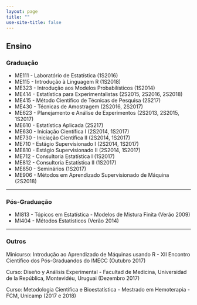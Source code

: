 ```yaml
---
layout: page
title: ""
use-site-title: false
---
```


<link rel="stylesheet" href="https://use.fontawesome.com/releases/v5.2.0/css/all.css" integrity="sha384-hWVjflwFxL6sNzntih27bfxkr27PmbbK/iSvJ+a4+0owXq79v+lsFkW54bOGbiDQ" crossorigin="anonymous">

## <i class="fas fa-chalkboard-teacher"></i> Ensino

### Graduação
* ME111 - Laboratório de Estatística (1S2016)
* ME115 - Introdução à Linguagem R (1S2018)
* ME323 - Introdução aos Modelos Probabilísticos (1S2014)
* ME414 - Estatística para Experimentalistas (2S2015, 2S2016, 2S2018)
* ME415 -  Método Científico de Técnicas de Pesquisa (2S217)
* ME430 - Técnicas de Amostragem (2S2016, 2S2017)
* ME623 - Planejamento e Análise de Experimentos (2S2013, 2S2015, 1S2017)
* ME610 - Estatística Aplicada (2S217)
* ME630 - Iniciação Científica I (2S2014, 1S2017)
* ME730 - Iniciação Científica II (2S2014, 1S2017)
* ME710 - Estágio Supervisionado I (2S2014, 1S2017)
* ME810 - Estágio Supervisionado II (2S2014, 1S2017)
* ME712 - Consultoria Estatística I (1S2017)
* ME812 - Consultoria Estatística II (1S2017)
* ME850 - Seminários (1S2017)
* ME906 - Métodos em Aprendizado Supervisionado de Máquina (2S2018)

----

### Pós-Graduação
* MI813 - Tópicos em Estatística - Modelos de Mistura Finita (Verão 2009)
* MI404 - Métodos Estatísticos (Verão 2014)

----

### Outros
Minicurso: Introdução ao Aprendizado de Máquinas usando R - XII Encontro Científico dos Pós-Graduandos do IMECC (Outubro 2017)

Curso: Diseño y Análisis Experimental - Facultad de Medicina, Universidad de la República, Montevidéu, Uruguai (Dezembro 2017)

Curso: Metodologia Científica e Bioestatística - Mestrado em Hemoterapia - FCM, Unicamp (2017 e 2018)




